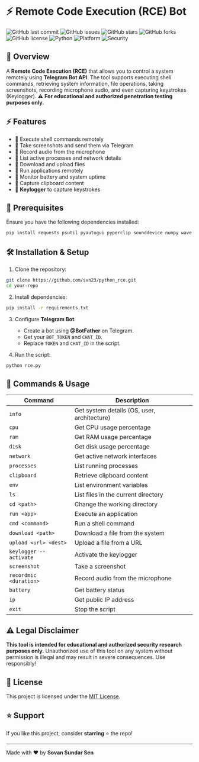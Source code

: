 # ⚡ Remote Code Execution (RCE) Bot 

![GitHub last commit](https://img.shields.io/github/last-commit/svn23/python_rce)
![GitHub issues](https://img.shields.io/github/issues/svn23/python_rce)
![GitHub stars](https://img.shields.io/github/stars/svn23/python_rce?style=social)
![GitHub forks](https://img.shields.io/github/forks/svn23/python_rce?style=social)
![GitHub license](https://img.shields.io/github/license/svn23/python_rce)
![Python](https://img.shields.io/badge/Python-3.x-blue?logo=python)
![Platform](https://img.shields.io/badge/Platform-Windows%20%7C%20Linux%20%7C%20MacOS-orange)
![Security](https://img.shields.io/badge/Security-Penetration%20Testing-red)


## 🚀 Overview
A **Remote Code Execution (RCE)** that allows you to control a system remotely using **Telegram Bot API**. The tool supports executing shell commands, retrieving system information, file operations, taking screenshots, recording microphone audio, and even capturing keystrokes (Keylogger). ⚠️ **For educational and authorized penetration testing purposes only.**

## ⚡ Features
- 📌 Execute shell commands remotely
- 📌 Take screenshots and send them via Telegram
- 📌 Record audio from the microphone
- 📌 List active processes and network details
- 📌 Download and upload files
- 📌 Run applications remotely
- 📌 Monitor battery and system uptime
- 📌 Capture clipboard content
- 📌 **Keylogger** to capture keystrokes

## 📜 Prerequisites
Ensure you have the following dependencies installed:
```sh
pip install requests psutil pyautogui pyperclip sounddevice numpy wave pynput
```

## 🛠️ Installation & Setup
1. Clone the repository:
```sh
git clone https://github.com/svn23/python_rce.git
cd your-repo
```
2. Install dependencies:
```sh
pip install -r requirements.txt
```
3. Configure **Telegram Bot**:
   - Create a bot using **@BotFather** on Telegram.
   - Get your `BOT_TOKEN` and `CHAT_ID`.
   - Replace `TOKEN` and `CHAT_ID` in the script.

4. Run the script:
```sh
python rce.py
```

## 🎯 Commands & Usage
| Command | Description |
|---------|-------------|
| `info` | Get system details (OS, user, architecture) |
| `cpu` | Get CPU usage percentage |
| `ram` | Get RAM usage percentage |
| `disk` | Get disk usage percentage |
| `network` | Get active network interfaces |
| `processes` | List running processes |
| `clipboard` | Retrieve clipboard content |
| `env` | List environment variables |
| `ls` | List files in the current directory |
| `cd <path>` | Change the working directory |
| `run <app>` | Execute an application |
| `cmd <command>` | Run a shell command |
| `download <path>` | Download a file from the system |
| `upload <url> <dest>` | Upload a file from a URL |
| `keylogger --activate` | Activate the keylogger |
| `screenshot` | Take a screenshot |
| `recordmic <duration>` | Record audio from the microphone |
| `battery` | Get battery status |
| `ip` | Get public IP address |
| `exit` | Stop the script |

## ⚠️ Legal Disclaimer
**This tool is intended for educational and authorized security research purposes only.** Unauthorized use of this tool on any system without permission is illegal and may result in severe consequences. Use responsibly!

## 📜 License
This project is licensed under the [MIT License](LICENSE).

## ⭐ Support
If you like this project, consider **starring** ⭐ the repo!

---
Made with ❤️ by **Sovan Sundar Sen**

